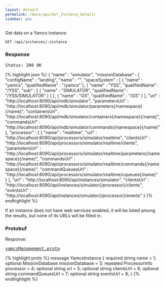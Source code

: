 ```yaml
---
layout: default
permalink: /docs/api/Get_Instance_Detail/
sidebar: yes
---
```


Get data on a Yamcs instance:

    GET /api/instances/:instance


### Response

<pre class="header">Status: 200 OK</pre>
{% highlight json %}
{
  "name" : "simulator",
  "missionDatabase" : {
    "configName" : "landing",
    "name" : "",
    "spaceSystem" : [ {
      "name" : "yamcs",
      "qualifiedName" : "/yamcs"
    }, {
      "name" : "YSS",
      "qualifiedName" : "/YSS",
      "sub" : [ {
        "name" : "SIMULATOR",
        "qualifiedName" : "/YSS/SIMULATOR"
      } ]
    }, {
      "name" : "GS",
      "qualifiedName" : "/GS"
    } ],
    "url" : "http://localhost:8090/api/mdb/simulator",
    "parametersUrl" : "http://localhost:8090/api/mdb/simulator/parameters{/namespace}{/name}",
    "containersUrl" : "http://localhost:8090/api/mdb/simulator/containers{/namespace}{/name}",
    "commandsUrl" : "http://localhost:8090/api/mdb/simulator/commands{/namespace}{/name}"
  },
  "processor" : [ {
    "name" : "realtime",
    "url" : "http://localhost:8090/api/processors/simulator/realtime",
    "clientsUrl" : "http://localhost:8090/api/processors/simulator/realtime/clients",
    "parametersUrl" : "http://localhost:8090/api/processors/simulator/realtime/parameters{/namespace}{/name}",
    "commandsUrl" : "http://localhost:8090/api/processors/simulator/realtime/commands{/namespace}{/name}",
    "commandQueuesUrl" : "http://localhost:8090/api/processors/simulator/realtime/cqueues{/name}"
  } ],
  "url" : "http://localhost:8090/api/instances/simulator",
  "clientsUrl" : "http://localhost:8090/api/instances/simulator{/processor}/clients",
  "eventsUrl" : "http://localhost:8090/api/instances/simulator{/processor}/events"
}
{% endhighlight %}

If an instance does not have web services enabled, it will be listed among the results, but none of its URLs will be filled in.

### Protobuf

Response:

<pre class="r header"><a href="/docs/api/yamcsManagement.proto/">yamcsManagement.proto</a></pre>

{% highlight proto %}
message YamcsInstance {
  required string name = 1;
  optional MissionDatabase missionDatabase = 3;
  repeated ProcessorInfo processor = 4;
  optional string url = 5;
  optional string clientsUrl = 6;
  optional string commandQueuesUrl = 7;
  optional string eventsUrl = 8;
}
{% endhighlight %}
